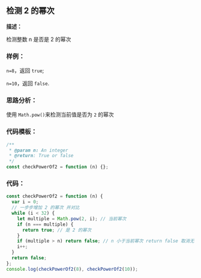 ## **检测 2 的幂次**

**描述：**

检测整数 n 是否是 2 的幂次

### **样例：**

`n=8`，返回 `true`;

`n=10`，返回 `false`.

### **思路分析：**

使用 `Math.pow()`来检测当前值是否为 `2` 的幂次

### **代码模板：**

```js
/**
 * @param n: An integer
 * @return: True or false
 */
const checkPowerOf2 = function (n) {};
```

### **代码：**

```js
const checkPowerOf2 = function (n) {
  var i = 0;
  // 一步步增加 2 的幂次 并对比
  while (i < 32) {
    let multiple = Math.pow(2, i); // 当前幂次
    if (n === multiple) {
      return true; // 是 2 的幂次
    }
    if (multiple > n) return false; // n 小于当前幂次 return false 取消无 用遍历 缩短运行时间
    i++;
  }
  return false;
};
console.log(checkPowerOf2(8), checkPowerOf2(10));
```
